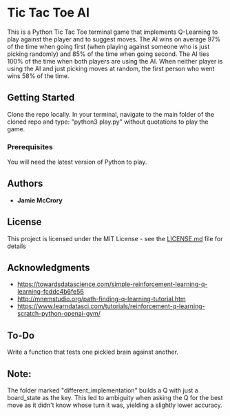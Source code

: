 # Tic Tac Toe AI

This is a Python Tic Tac Toe terminal game that implements Q-Learning to play against the player and to suggest moves.
The AI wins on average 97% of the time when going first (when playing against someone who is just picking randomly) and 85%
of the time when going second. The AI ties 100% of the time when both players are using the AI. When neither player is using the AI and just picking moves at random, the first person who went wins 58% of the time.

## Getting Started

Clone the repo locally. In your terminal, navigate to the main folder of the cloned repo and type: "python3 play.py" without quotations to play the game.

### Prerequisites

You will need the latest version of Python to play.

## Authors

* **Jamie McCrory**

## License

This project is licensed under the MIT License - see the [LICENSE.md](LICENSE.md) file for details

## Acknowledgments

* https://towardsdatascience.com/simple-reinforcement-learning-q-learning-fcddc4b6fe56
* http://mnemstudio.org/path-finding-q-learning-tutorial.htm
* https://www.learndatasci.com/tutorials/reinforcement-q-learning-scratch-python-openai-gym/

## To-Do

Write a function that tests one pickled brain against another.

## Note:

The folder marked "different_implementation" builds a Q with just a board_state as the key.
This led to ambiguity when asking the Q for the best move as it didn't know whose turn it was, yielding a slightly lower accuracy.
